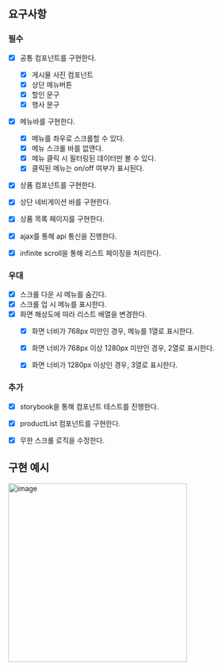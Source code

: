 ## 요구사항

### 필수

- [x] 공통 컴포넌트를 구현한다.
  - [x] 게시물 사진 컴포넌트
  - [x] 상단 메뉴버튼
  - [x] 할인 문구
  - [x] 행사 문구
- [x] 메뉴바를 구현한다.
  - [x] 메뉴를 좌우로 스크롤할 수 있다.
  - [x] 메뉴 스크롤 바를 없앤다.
  - [x] 메뉴 클릭 시 필터링된 데이터만 볼 수 있다.
  - [x] 클릭된 메뉴는 on/off 여부가 표시된다.
- [x] 상품 컴포넌트를 구현한다.
- [x] 상단 네비게이션 바를 구현한다.
- [x] 상품 목록 페이지를 구현한다.
- [x] ajax를 통해 api 통신을 진행한다.

- [x] infinite scroll을 통해 리스트 페이징을 처리한다.

  

  

### 우대

- [x] 스크롤 다운 시 메뉴를 숨긴다.
- [x] 스크롤 업 시 메뉴를 표시한다.
- [x] 화면 해상도에 따라 리스트 배열을 변경한다.
  - [x] 화면 너비가 768px 미만인 경우, 메뉴를 1열로 표시한다.
  - [x] 화면 너비가 768px 이상 1280px 미만인 경우, 2열로 표시한다.
  - [x] 화면 너비가 1280px 이상인 경우, 3열로 표시한다. 
  
  

### 추가

- [x] storybook을 통해 컴포넌트 테스트를 진행한다.
- [x] productList 컴포넌트를 구현한다.
- [x] 무한 스크롤 로직을 수정한다.



## 구현 예시

<img width="360" alt="image" src="https://user-images.githubusercontent.com/65025333/187199653-c2a7c948-2b9c-4a49-8a1d-6fccaa8db50a.png">
